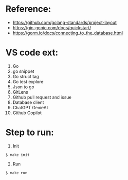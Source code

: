 # Reference:
- https://github.com/golang-standards/project-layout
- https://gin-gonic.com/docs/quickstart/
- https://gorm.io/docs/connecting_to_the_database.html

# VS code ext:
1. Go
2. go snippet
3. Go struct tag
4. Go test explore
5. Json to go
6. GitLens
7. Github pull request and issue
8. Database client
9. ChatGPT GenieAI
10. Github Copilot

# Step to run:
1. Init
```
$ make init
```

2. Run
```
$ make run
```